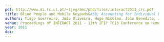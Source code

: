 ```yaml
---
pdf: http://www.di.fc.ul.pt/~tjvg/amc/phd/files/interact2011_crc.pdf
title: Blind People and Mobile Keypads&#58; Accounting for Individual Differences
authors: Tiago Guerreiro, João Oliveira, Hugo Nicolau, João Benedito, Joaquim Jorge, Daniel Gonçalves
venue: Proceedings of INTERACT 2011 - 13th IFIP TC13 Conference on Human-Computer Interaction. Lisboa, Portugal, September, 2011
year: 2011
doi: 
---
```

